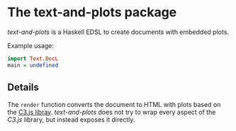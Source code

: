 # The text-and-plots package
*text-and-plots* is a Haskell EDSL to create documents with embedded plots.

Example usage:
```haskell
import Text.DocL
main = undefined
```

## Details

The `render` function converts the document to HTML with plots based on the [C3.js libray](http://c3js.org/). *text-and-plots* does not try to wrap every aspect of the *C3.js* library, but instead exposes it directly.
